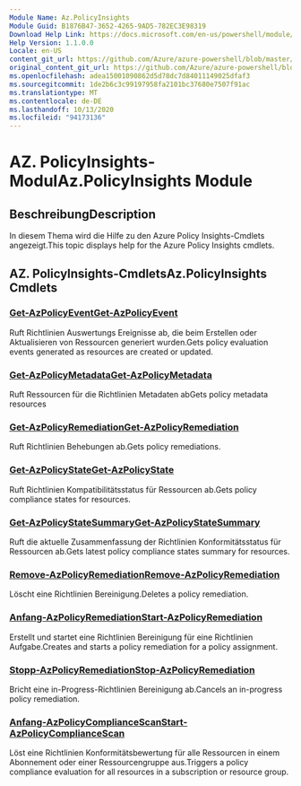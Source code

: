 ```yaml
---
Module Name: Az.PolicyInsights
Module Guid: B1876B47-3652-4265-9AD5-782EC3E98319
Download Help Link: https://docs.microsoft.com/en-us/powershell/module/az.policyinsights
Help Version: 1.1.0.0
Locale: en-US
content_git_url: https://github.com/Azure/azure-powershell/blob/master/src/PolicyInsights/PolicyInsights/help/Az.PolicyInsights.md
original_content_git_url: https://github.com/Azure/azure-powershell/blob/master/src/PolicyInsights/PolicyInsights/help/Az.PolicyInsights.md
ms.openlocfilehash: adea15001090862d5d78dc7d84011149025dfaf3
ms.sourcegitcommit: 1de2b6c3c99197958fa2101bc37680e7507f91ac
ms.translationtype: MT
ms.contentlocale: de-DE
ms.lasthandoff: 10/13/2020
ms.locfileid: "94173136"
---
```

# <span data-ttu-id="4304b-101">AZ. PolicyInsights-Modul</span><span class="sxs-lookup"><span data-stu-id="4304b-101">Az.PolicyInsights Module</span></span>
## <span data-ttu-id="4304b-102">Beschreibung</span><span class="sxs-lookup"><span data-stu-id="4304b-102">Description</span></span>
<span data-ttu-id="4304b-103">In diesem Thema wird die Hilfe zu den Azure Policy Insights-Cmdlets angezeigt.</span><span class="sxs-lookup"><span data-stu-id="4304b-103">This topic displays help for the Azure Policy Insights cmdlets.</span></span>

## <span data-ttu-id="4304b-104">AZ. PolicyInsights-Cmdlets</span><span class="sxs-lookup"><span data-stu-id="4304b-104">Az.PolicyInsights Cmdlets</span></span>
### [<span data-ttu-id="4304b-105">Get-AzPolicyEvent</span><span class="sxs-lookup"><span data-stu-id="4304b-105">Get-AzPolicyEvent</span></span>](Get-AzPolicyEvent.md)
<span data-ttu-id="4304b-106">Ruft Richtlinien Auswertungs Ereignisse ab, die beim Erstellen oder Aktualisieren von Ressourcen generiert wurden.</span><span class="sxs-lookup"><span data-stu-id="4304b-106">Gets policy evaluation events generated as resources are created or updated.</span></span>

### [<span data-ttu-id="4304b-107">Get-AzPolicyMetadata</span><span class="sxs-lookup"><span data-stu-id="4304b-107">Get-AzPolicyMetadata</span></span>](Get-AzPolicyMetadata.md)
<span data-ttu-id="4304b-108">Ruft Ressourcen für die Richtlinien Metadaten ab</span><span class="sxs-lookup"><span data-stu-id="4304b-108">Gets policy metadata resources</span></span>

### [<span data-ttu-id="4304b-109">Get-AzPolicyRemediation</span><span class="sxs-lookup"><span data-stu-id="4304b-109">Get-AzPolicyRemediation</span></span>](Get-AzPolicyRemediation.md)
<span data-ttu-id="4304b-110">Ruft Richtlinien Behebungen ab.</span><span class="sxs-lookup"><span data-stu-id="4304b-110">Gets policy remediations.</span></span>

### [<span data-ttu-id="4304b-111">Get-AzPolicyState</span><span class="sxs-lookup"><span data-stu-id="4304b-111">Get-AzPolicyState</span></span>](Get-AzPolicyState.md)
<span data-ttu-id="4304b-112">Ruft Richtlinien Kompatibilitätsstatus für Ressourcen ab.</span><span class="sxs-lookup"><span data-stu-id="4304b-112">Gets policy compliance states for resources.</span></span>

### [<span data-ttu-id="4304b-113">Get-AzPolicyStateSummary</span><span class="sxs-lookup"><span data-stu-id="4304b-113">Get-AzPolicyStateSummary</span></span>](Get-AzPolicyStateSummary.md)
<span data-ttu-id="4304b-114">Ruft die aktuelle Zusammenfassung der Richtlinien Konformitätsstatus für Ressourcen ab.</span><span class="sxs-lookup"><span data-stu-id="4304b-114">Gets latest policy compliance states summary for resources.</span></span>

### [<span data-ttu-id="4304b-115">Remove-AzPolicyRemediation</span><span class="sxs-lookup"><span data-stu-id="4304b-115">Remove-AzPolicyRemediation</span></span>](Remove-AzPolicyRemediation.md)
<span data-ttu-id="4304b-116">Löscht eine Richtlinien Bereinigung.</span><span class="sxs-lookup"><span data-stu-id="4304b-116">Deletes a policy remediation.</span></span>

### [<span data-ttu-id="4304b-117">Anfang-AzPolicyRemediation</span><span class="sxs-lookup"><span data-stu-id="4304b-117">Start-AzPolicyRemediation</span></span>](Start-AzPolicyRemediation.md)
<span data-ttu-id="4304b-118">Erstellt und startet eine Richtlinien Bereinigung für eine Richtlinien Aufgabe.</span><span class="sxs-lookup"><span data-stu-id="4304b-118">Creates and starts a policy remediation for a policy assignment.</span></span>

### [<span data-ttu-id="4304b-119">Stopp-AzPolicyRemediation</span><span class="sxs-lookup"><span data-stu-id="4304b-119">Stop-AzPolicyRemediation</span></span>](Stop-AzPolicyRemediation.md)
<span data-ttu-id="4304b-120">Bricht eine in-Progress-Richtlinien Bereinigung ab.</span><span class="sxs-lookup"><span data-stu-id="4304b-120">Cancels an in-progress policy remediation.</span></span>

### [<span data-ttu-id="4304b-121">Anfang-AzPolicyComplianceScan</span><span class="sxs-lookup"><span data-stu-id="4304b-121">Start-AzPolicyComplianceScan</span></span>](Start-AzPolicyComplianceScan.md)
<span data-ttu-id="4304b-122">Löst eine Richtlinien Konformitätsbewertung für alle Ressourcen in einem Abonnement oder einer Ressourcengruppe aus.</span><span class="sxs-lookup"><span data-stu-id="4304b-122">Triggers a policy compliance evaluation for all resources in a subscription or resource group.</span></span>

